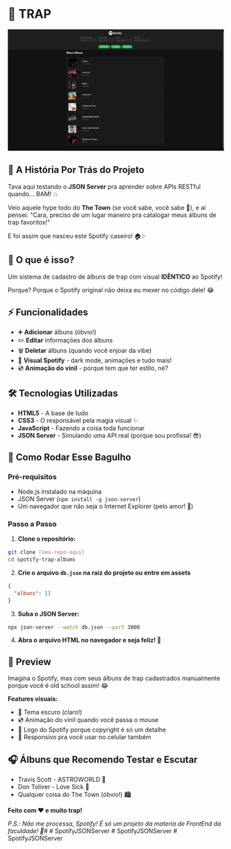 # 🎵 TRAP

<img src="photo.png" />

## 📝 A História Por Trás do Projeto

Tava aqui testando o **JSON Server** pra aprender sobre APIs RESTful quando... BAM! 💥
 
Veio aquele hype todo do **The Town** (se você sabe, você sabe 👀), e aí pensei: "Cara, preciso de um lugar maneiro pra catalogar meus álbuns de trap favoritos!"

E foi assim que nasceu este Spotify caseiro! 🏠✨

## 🚀 O que é isso?

Um sistema de cadastro de álbuns de trap com visual **IDÊNTICO** ao Spotify! 

Porque? Porque o Spotify original não deixa eu mexer no código dele! 😂

## ⚡ Funcionalidades

- ➕ **Adicionar** álbuns (óbvio!)
- ✏️ **Editar** informações dos álbuns
- 🗑️ **Deletar** álbuns (quando você enjoar da vibe)
- 🎨 **Visual Spotify** - dark mode, animações e tudo mais!
- 💿 **Animação do vinil** - porque tem que ter estilo, né?

## 🛠️ Tecnologias Utilizadas

- **HTML5** - A base de tudo
- **CSS3** - O responsável pela magia visual ✨
- **JavaScript** - Fazendo a coisa toda funcionar
- **JSON Server** - Simulando uma API real (porque sou profissa! 😎)

## 🎯 Como Rodar Esse Bagulho

### Pré-requisitos
- Node.js instalado na máquina
- JSON Server (`npm install -g json-server`)
- Um navegador que não seja o Internet Explorer (pelo amor! 🙏)

### Passo a Passo

1. **Clone o repositório:**
```bash
git clone [seu-repo-aqui]
cd spotify-trap-albums
```

2. **Crie o arquivo `db.json` na raiz do projeto ou entre em assets**
```json
{
  "albuns": []
}
```

3. **Suba o JSON Server:**
```bash
npx json-server --watch db.json --port 3000
```

4. **Abra o arquivo HTML no navegador e seja feliz! 🎉**

## 🎨 Preview

Imagina o Spotify, mas com seus álbuns de trap cadastrados manualmente porque você é old school assim! 😂

**Features visuais:**
- 🌚 Tema escuro (claro!)
- 💿 Animação do vinil quando você passa o mouse
- 🎵 Logo do Spotify porque copyright é só um detalhe
- 📱 Responsivo pra você usar no celular também

## 🎧 Álbuns que Recomendo Testar e Escutar

- Travis Scott - ASTROWORLD 🎢
- Don Toliver - Love Sick 💜  
- Qualquer coisa do The Town (óbvio!) 🏙️


**Feito com ❤️ e muito trap!**

*P.S.: Não me processa, Spotify! É só um projeto da materia de FrontEnd da faculdade! 🙈*#
#   S p o t i f y J S O N S e r v e r 
 
 #   S p o t i f y J S O N S e r v e r 
 
 #   S p o t i f y J S O N S e r v e r 
 
 